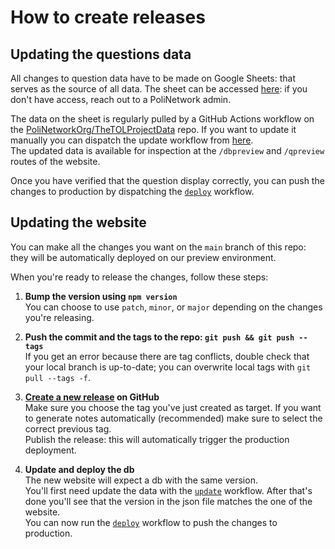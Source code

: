 # How to create releases

## Updating the questions data

All changes to question data have to be made on Google Sheets: that serves as the source of all data.
The sheet can be accessed [here](https://docs.google.com/spreadsheets/d/110mI5KwlDNswGaTHGJ931A034O5Svj7X657eFspsvfE/edit?usp=sharing):
if you don't have access, reach out to a PoliNetwork admin.

The data on the sheet is regularly pulled by a GitHub Actions workflow on the [PoliNetworkOrg/TheTOLProjectData](https://github.com/PoliNetworkOrg/TheTOLProjectData) repo. If you want to update it manually you can dispatch the update workflow from [here](https://github.com/PoliNetworkOrg/TheTOLProjectData/actions/workflows/update.yml).  
The updated data is available for inspection at the `/dbpreview` and `/qpreview` routes of the website.

Once you have verified that the question display correctly, you can push the changes to production by dispatching the [`deploy`](https://github.com/PoliNetworkOrg/TheTOLProjectData/actions/workflows/deploy.yml) workflow.

## Updating the website

You can make all the changes you want on the `main` branch of this repo: they will be automatically deployed on our preview environment.

When you're ready to release the changes, follow these steps:

1. **Bump the version using `npm version`**  
   You can choose to use `patch`, `minor`, or `major` depending on the changes you're releasing.

2. **Push the commit and the tags to the repo: `git push && git push --tags`**  
   If you get an error because there are tag conflicts, double check that your local branch is up-to-date; you can overwrite local tags with `git pull --tags -f`.

3. **[Create a new release](https://github.com/PoliNetworkOrg/TheTOLProject/releases/new) on GitHub**  
   Make sure you choose the tag you've just created as target. If you want to generate notes automatically (recommended) make sure to select the correct previous tag.  
   Publish the release: this will automatically trigger the production deployment.

4. **Update and deploy the db**  
   The new website will expect a db with the same version.  
   You'll first need update the data with the [`update`](https://github.com/PoliNetworkOrg/TheTOLProjectData/actions/workflows/update.yml) workflow. After that's done you'll see that the version in the json file matches the one of the website.  
   You can now run the [`deploy`](https://github.com/PoliNetworkOrg/TheTOLProjectData/actions/workflows/deploy.yml) workflow to push the changes to production.
